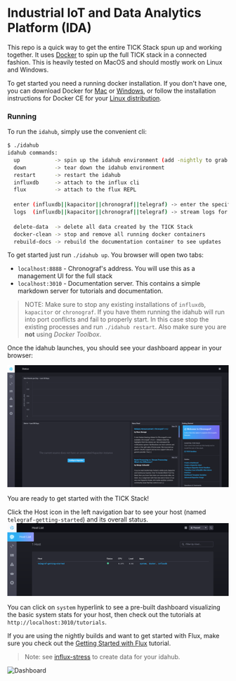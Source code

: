 # Industrial IoT and Data Analytics Platform (IDA)

This repo is a quick way to get the entire TICK Stack spun up and working together. It uses [Docker](https://www.docker.com/) to spin up the full TICK stack in a connected fashion. This is heavily tested on MacOS and should mostly work on Linux and Windows.

To get started you need a running docker installation. If you don't have one, you can download Docker for [Mac](https://www.docker.com/docker-mac) or [Windows](https://www.docker.com/docker-windows), or follow the installation instructions for Docker CE for your [Linux distribution](https://docs.docker.com/engine/installation/#server).

### Running

To run the `idahub`, simply use the convenient cli:

```bash
$ ./idahub
idahub commands:
  up           -> spin up the idahub environment (add -nightly to grab the latest nightly builds of InfluxDB and Chronograf)
  down         -> tear down the idahub environment
  restart      -> restart the idahub
  influxdb     -> attach to the influx cli
  flux         -> attach to the flux REPL

  enter (influxdb||kapacitor||chronograf||telegraf) -> enter the specified container
  logs  (influxdb||kapacitor||chronograf||telegraf) -> stream logs for the specified container

  delete-data  -> delete all data created by the TICK Stack
  docker-clean -> stop and remove all running docker containers
  rebuild-docs -> rebuild the documentation container to see updates
```

To get started just run `./idahub up`. You browser will open two tabs:

- `localhost:8888` - Chronograf's address. You will use this as a management UI for the full stack
- `localhost:3010` - Documentation server. This contains a simple markdown server for tutorials and documentation.

> NOTE: Make sure to stop any existing installations of `influxdb`, `kapacitor` or `chronograf`. If you have them running the idahub will run into port conflicts and fail to properly start. In this case stop the existing processes and run `./idahub restart`. Also make sure you are **not** using _Docker Toolbox_.

Once the idahub launches, you should see your dashboard appear in your browser:

![Dashboard](./documentation/static/images/landing-page.png)

You are ready to get started with the TICK Stack!

Click the Host icon in the left navigation bar to see your host (named `telegraf-getting-started`) and its overall status.
![Host List](./documentation/static/images/host-list.png)

You can click on `system` hyperlink to see a pre-built dashboard visualizing the basic system stats for your
host, then check out the tutorials at `http://localhost:3010/tutorials`.

If you are using the nightly builds and want to get started with Flux, make sure you check out the [Getting Started with Flux](./documentation/static/tutorials/flux-getting-started.md) tutorial.

> Note: see [influx-stress](https://github.com/influxdata/influx-stress) to create data for your idahub.

![Dashboard](./documentation/static/images/idahub-dashboard.png)
